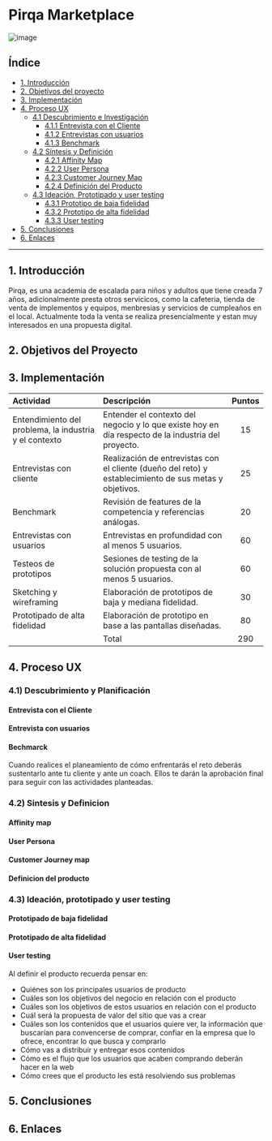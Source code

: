 # Pirqa Marketplace
![image](https://github.com/MelissaCcoyllo/lim011-small-businesses/blob/master/Imagenes/Logo%20Pirqa.png)
## Índice
* [1. Introducción](#1-introducción)
* [2. Objetivos del proyecto](#2-objetivos-del-proyecto)
* [3. Implementación](#3-implementación)
* [4. Proceso UX](#4-Proceso-UX)
  * [4.1 Descubrimiento e Investigación](#5-descubrimiento-e-investigacion)
    * [4.1.1 Entrevista con el Cliente](#6-consideraciones-técnicas)
    * [4.1.2 Entrevistas con usuarios](#7-evaluación)
    * [4.1.3 Benchmark](#8-entrega)
  * [4.2 Síntesis y Definición](#9-otras-consideraciones)
    * [4.2.1 Affinity Map](#10-hacker-edition)
    * [4.2.2 User Persona](#10-hacker-edition)
    * [4.2.3 Customer Journey Map](#10-hacker-edition)
    * [4.2.4 Definición del Producto](#10-hacker-edition)
  * [4.3 Ideación, Prototipado y user testing](#10-hacker-edition)
    * [4.3.1 Prototipo de baja fidelidad](#10-hacker-edition)
    * [4.3.2 Prototipo de alta fidelidad](#10-hacker-edition)
    * [4.3.3 User testing](#10-hacker-edition)
* [5. Conclusiones](#5-conclusiones)
* [6. Enlaces](#6-enlaces)
  

***

## 1. Introducción
Pirqa, es una academia de escalada para niños y adultos que tiene creada 7 años, adicionalmente presta otros servicicos, como la cafeteria, tienda de venta de implementos y equipos, menbresias y servicios de cumpleaños en el local.
Actualmente toda la venta se realiza presencialmente y estan muy interesados en una propuesta digital.

## 2. Objetivos del Proyecto

## 3. Implementación

|Actividad|Descripción|Puntos|
|:----|:---|:---:|
|Entendimiento del problema, la industria y el contexto| Entender el contexto del negocio y lo que existe hoy en día respecto de la industria del proyecto. | 15 |
|Entrevistas con cliente|Realización de entrevistas con el cliente (dueño del reto) y establecimiento de sus metas y objetivos.|25|
|Benchmark| Revisión de features de la competencia y referencias análogas. | 20 |
|Entrevistas con usuarios| Entrevistas en profundidad con al menos 5 usuarios. | 60 |
|Testeos de prototipos| Sesiones de testing de la solución propuesta con al menos 5 usuarios. | 60 |
|Sketching y wireframing| Elaboración de prototipos de baja y mediana fidelidad. | 30 |
|Prototipado de alta fidelidad| Elaboración de prototipo en base a las pantallas diseñadas. | 80 |
|  | Total | 290 |

## 4. Proceso UX

### 4.1) Descubrimiento y Planificación
#### Entrevista con el Cliente
#### Entrevista con usuarios
#### Bechmarck

Cuando realices el planeamiento de cómo enfrentarás el reto deberás sustentarlo
ante tu cliente y ante un coach. Ellos te darán la aprobación final para seguir
con las actividades planteadas.

### 4.2) Sintesis y Definicion
#### Affinity map
#### User Persona
#### Customer Journey map
#### Definicion del producto

### 4.3) Ideación, prototipado y user testing
#### Prototipado de baja fidelidad
#### Prototipado de alta fidelidad
#### User testing

Al definir el producto recuerda pensar en:

* Quiénes son los principales usuarios de producto
* Cuáles son los objetivos del negocio en relación con el producto
* Cuáles son los objetivos de estos usuarios en relación con el producto
* Cuál será la propuesta de valor del sitio que vas a crear
* Cuáles son los contenidos que el usuarios quiere ver, la información que
  buscarían para convencerse de comprar, confiar en la empresa que lo ofrece,
  encontrar lo que busca y comprarlo
* Cómo vas a distribuir y entregar esos contenidos
* Cómo es el flujo que los usuarios que acaben comprando deberán hacer en la web
* Cómo crees que el producto les está resolviendo sus problemas

## 5. Conclusiones
## 6. Enlaces
